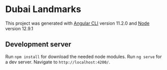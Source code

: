 # Dubai Landmarks

This project was generated with [Angular CLI](https://github.com/angular/angular-cli) version 11.2.0 and [Node](https://nodejs.org/download/release/v12.9.1/) version 12.9.1

## Development server
Run `npm install` for download the needed node modules.
Run `ng serve` for a dev server. Navigate to `http://localhost:4200/`.

